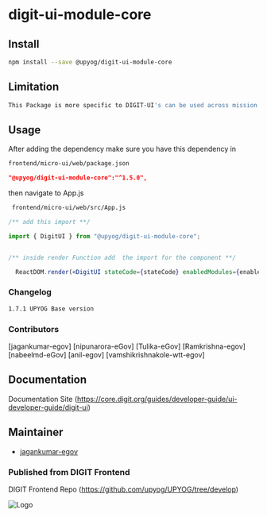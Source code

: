 
# digit-ui-module-core

## Install

```bash
npm install --save @upyog/digit-ui-module-core
```

## Limitation

```bash
This Package is more specific to DIGIT-UI's can be used across mission's
```

## Usage

After adding the dependency make sure you have this dependency in

```bash
frontend/micro-ui/web/package.json
```

```json
"@upyog/digit-ui-module-core":"^1.5.0",
```

then navigate to App.js

```bash
 frontend/micro-ui/web/src/App.js
```

```jsx
/** add this import **/

import { DigitUI } from "@upyog/digit-ui-module-core";


/** inside render Function add  the import for the component **/

  ReactDOM.render(<DigitUI stateCode={stateCode} enabledModules={enabledModules} moduleReducers={moduleReducers} />, document.getElementById("root"));

```



### Changelog

```bash
1.7.1 UPYOG Base version
```

### Contributors

[jagankumar-egov] [nipunarora-eGov] [Tulika-eGov] [Ramkrishna-egov] [nabeelmd-eGov] [anil-egov] [vamshikrishnakole-wtt-egov] 

## Documentation

Documentation Site (https://core.digit.org/guides/developer-guide/ui-developer-guide/digit-ui)

## Maintainer

- [jagankumar-egov](https://www.github.com/jagankumar-egov)


### Published from DIGIT Frontend 
DIGIT Frontend Repo (https://github.com/upyog/UPYOG/tree/develop)


![Logo](https://s3.ap-south-1.amazonaws.com/works-dev-asset/mseva-white-logo.png)